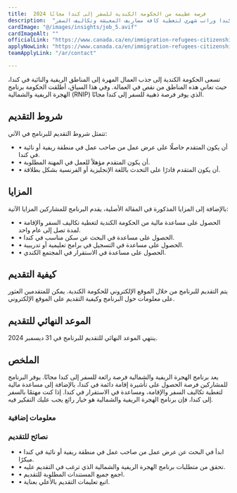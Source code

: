 ```yaml
---
title:  فرصة عظيمة من الحكومة الكندية للسفر إلى كندا مجانًا 2024 
description:  "فرصة ذهبية من الحكومة الكندية للسفر إلى كندا وراتب شهري لتغطية كافة مصاريف المعيشة وتكاليف السفر." 
cardImage: "@/images/insights/job_5.avif" 
cardImageAlt: "" 
officialLink: "https://www.canada.ca/en/immigration-refugees-citizenship/services/immigrate-canada/rural-northern-immigration-pilot.html" 
applyNowLink: "https://www.canada.ca/en/immigration-refugees-citizenship/services/immigrate-canada/rural-northern-immigration-pilot.html" 
teamApplyLink: "/ar/contact"

---
```


تسعى الحكومة الكندية إلى جذب العمال المهرة إلى المناطق الريفية والنائية في كندا، حيث تعاني هذه المناطق من نقص في العمالة. وفي هذا السياق، أطلقت الحكومة برنامج الهجرة الريفية والشمالية (RNIP) الذي يوفر فرصة ذهبية للسفر إلى كندا مجانًا.

## شروط التقديم

تتمثل شروط التقديم للبرنامج في الآتي:

- • أن يكون المتقدم حاصلًا على عرض عمل من صاحب عمل في منطقة ريفية أو نائية في كندا.
- • أن يكون المتقدم مؤهلاً للعمل في المهنة المطلوبة.
- • أن يكون المتقدم قادرًا على التحدث باللغة الإنجليزية أو الفرنسية بشكل بطلاقة.

## المزايا

بالإضافة إلى المزايا المذكورة في المقالة الأصلية، يقدم البرنامج للمشاركين المزايا الآتية:

- • الحصول على مساعدة مالية من الحكومة الكندية لتغطية تكاليف السفر والإقامة لمدة تصل إلى عام واحد.
- • الحصول على مساعدة في البحث عن سكن مناسب في كندا.
- • الحصول على مساعدة في التسجيل في برامج تعليمية أو تدريبية.
- • الحصول على مساعدة في الاستقرار في المجتمع الكندي.

## كيفية التقديم

يتم التقديم للبرنامج من خلال الموقع الإلكتروني للحكومة الكندية. يمكن للمتقدمين العثور على معلومات حول البرنامج وكيفية التقديم على الموقع الإلكتروني.

## الموعد النهائي للتقديم

ينتهي الموعد النهائي للتقديم للبرنامج في 31 ديسمبر 2024.

## الملخص

يعد برنامج الهجرة الريفية والشمالية فرصة رائعة للسفر إلى كندا مجانًا. يوفر البرنامج للمشاركين فرصة الحصول على تأشيرة إقامة دائمة في كندا، بالإضافة إلى مساعدة مالية لتغطية تكاليف السفر والإقامة، ومساعدة في الاستقرار في كندا. إذا كنت مهتمًا بالسفر إلى كندا، فإن برنامج الهجرة الريفية والشمالية هو خيار رائع يجب عليك التفكير فيه.

### معلومات إضافية

### نصائح للتقديم

- • ابدأ في البحث عن عرض عمل من صاحب عمل في منطقة ريفية أو نائية في كندا مبكرًا.
- • تحقق من متطلبات برنامج الهجرة الريفية والشمالية الذي ترغب في التقديم عليه.
- • اجمع جميع المستندات المطلوبة للتقديم.
- • اتبع تعليمات التقديم بالأعلي بعناية.


